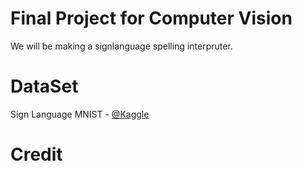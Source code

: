 # Final Project for Computer Vision
We will be making a signlanguage spelling interpruter.

# DataSet
Sign Language MNIST - [@Kaggle](https://www.kaggle.com/datamunge/sign-language-mnist?select=amer_sign3.png)
# Credit

